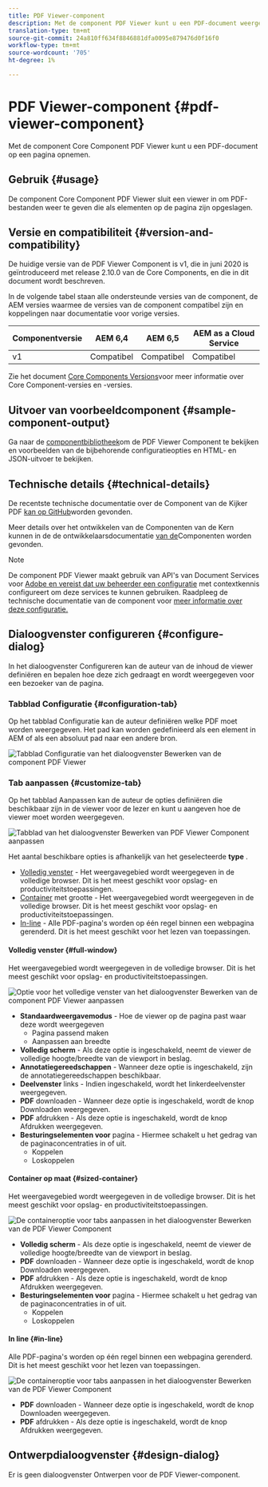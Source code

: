 ```yaml
---
title: PDF Viewer-component
description: Met de component PDF Viewer kunt u een PDF-document weergeven.
translation-type: tm+mt
source-git-commit: 24a810ff634f8846881dfa0095e879476d0f16f0
workflow-type: tm+mt
source-wordcount: '705'
ht-degree: 1%

---
```



# PDF Viewer-component {#pdf-viewer-component}

Met de component Core Component PDF Viewer kunt u een PDF-document op een pagina opnemen.

## Gebruik {#usage}

De component Core Component PDF Viewer sluit een viewer in om PDF-bestanden weer te geven die als elementen op de pagina zijn opgeslagen.

## Versie en compatibiliteit {#version-and-compatibility}

De huidige versie van de PDF Viewer Component is v1, die in juni 2020 is geïntroduceerd met release 2.10.0 van de Core Components, en die in dit document wordt beschreven.

In de volgende tabel staan alle ondersteunde versies van de component, de AEM versies waarmee de versies van de component compatibel zijn en koppelingen naar documentatie voor vorige versies.

| Componentversie | AEM 6,4 | AEM 6,5 | AEM as a Cloud Service |
|--- |--- |---|---|
| v1 | Compatibel | Compatibel | Compatibel |

Zie het document [Core Components Versions](/help/versions.md)voor meer informatie over Core Component-versies en -versies.

## Uitvoer van voorbeeldcomponent {#sample-component-output}

Ga naar de [componentbibliotheek](https://adobe.com/go/aem_cmp_library_pdfviewer)om de PDF Viewer Component te bekijken en voorbeelden van de bijbehorende configuratieopties en HTML- en JSON-uitvoer te bekijken.

## Technische details {#technical-details}

De recentste technische documentatie over de Component van de Kijker PDF [kan op GitHub](https://adobe.com/go/aem_cmp_tech_pdfviewer_v1)worden gevonden.

Meer details over het ontwikkelen van de Componenten van de Kern kunnen in de de ontwikkelaarsdocumentatie [van de](/help/developing/overview.md)Componenten worden gevonden.

>[!NOTE]
>
>De component PDF Viewer maakt gebruik van API&#39;s van Document Services voor [Adobe en vereist dat uw beheerder een configuratie](https://www.adobe.io/apis/documentcloud/dcsdk.html) met [](/help/developing/context-aware-configs.md) contextkennis configureert om deze services te kunnen gebruiken. Raadpleeg de technische documentatie van de component voor [meer informatie over deze configuratie.](https://github.com/adobe/aem-core-wcm-components/tree/master/content/src/content/jcr_root/apps/core/wcm/components/pdfviewer/v1/pdfviewer#context-aware-config)

## Dialoogvenster configureren {#configure-dialog}

In het dialoogvenster Configureren kan de auteur van de inhoud de viewer definiëren en bepalen hoe deze zich gedraagt en wordt weergegeven voor een bezoeker van de pagina.

### Tabblad Configuratie {#configuration-tab}

Op het tabblad Configuratie kan de auteur definiëren welke PDF moet worden weergegeven. Het pad kan worden gedefinieerd als een element in AEM of als een absoluut pad naar een andere bron.

![Tabblad Configuratie van het dialoogvenster Bewerken van de component PDF Viewer](/help/assets/pdf-viewer-edit-configuration.png)

### Tab aanpassen {#customize-tab}

Op het tabblad Aanpassen kan de auteur de opties definiëren die beschikbaar zijn in de viewer voor de lezer en kunt u aangeven hoe de viewer moet worden weergegeven.

![Tabblad van het dialoogvenster Bewerken van PDF Viewer Component aanpassen](/help/assets/pdf-viewer-edit-customize.png)

Het aantal beschikbare opties is afhankelijk van het geselecteerde **type** .

* [Volledig venster](#full-window) - Het weergavegebied wordt weergegeven in de volledige browser. Dit is het meest geschikt voor opslag- en productiviteitstoepassingen.
* [Container](#sized-container) met grootte - Het weergavegebied wordt weergegeven in de volledige browser. Dit is het meest geschikt voor opslag- en productiviteitstoepassingen.
* [In-line](#in-line) - Alle PDF-pagina&#39;s worden op één regel binnen een webpagina gerenderd. Dit is het meest geschikt voor het lezen van toepassingen.

#### Volledig venster {#full-window}

Het weergavegebied wordt weergegeven in de volledige browser. Dit is het meest geschikt voor opslag- en productiviteitstoepassingen.

![Optie voor het volledige venster van het dialoogvenster Bewerken van de component PDF Viewer aanpassen](/help/assets/pdf-viewer-edit-customize-full.png)

* **Standaardweergavemodus** - Hoe de viewer op de pagina past waar deze wordt weergegeven
   * Pagina passend maken
   * Aanpassen aan breedte
* **Volledig scherm** - Als deze optie is ingeschakeld, neemt de viewer de volledige hoogte/breedte van de viewport in beslag.
* **Annotatiegereedschappen** - Wanneer deze optie is ingeschakeld, zijn de annotatiegereedschappen beschikbaar.
* **Deelvenster** links - Indien ingeschakeld, wordt het linkerdeelvenster weergegeven.
* **PDF** downloaden - Wanneer deze optie is ingeschakeld, wordt de knop Downloaden weergegeven.
* **PDF** afdrukken - Als deze optie is ingeschakeld, wordt de knop Afdrukken weergegeven.
* **Besturingselementen voor** pagina - Hiermee schakelt u het gedrag van de paginaconcentraties in of uit.
   * Koppelen
   * Loskoppelen

#### Container op maat {#sized-container}

Het weergavegebied wordt weergegeven in de volledige browser. Dit is het meest geschikt voor opslag- en productiviteitstoepassingen.

![De containeroptie voor tabs aanpassen in het dialoogvenster Bewerken van de PDF Viewer Component](/help/assets/pdf-viewer-edit-customize-sized-container.png)

* **Volledig scherm** - Als deze optie is ingeschakeld, neemt de viewer de volledige hoogte/breedte van de viewport in beslag.
* **PDF** downloaden - Wanneer deze optie is ingeschakeld, wordt de knop Downloaden weergegeven.
* **PDF** afdrukken - Als deze optie is ingeschakeld, wordt de knop Afdrukken weergegeven.
* **Besturingselementen voor** pagina - Hiermee schakelt u het gedrag van de paginaconcentraties in of uit.
   * Koppelen
   * Loskoppelen

#### In line {#in-line}

Alle PDF-pagina&#39;s worden op één regel binnen een webpagina gerenderd. Dit is het meest geschikt voor het lezen van toepassingen.

![De containeroptie voor tabs aanpassen in het dialoogvenster Bewerken van de PDF Viewer Component](/help/assets/pdf-viewer-edit-customize-inline.png)

* **PDF** downloaden - Wanneer deze optie is ingeschakeld, wordt de knop Downloaden weergegeven.
* **PDF** afdrukken - Als deze optie is ingeschakeld, wordt de knop Afdrukken weergegeven.

## Ontwerpdialoogvenster {#design-dialog}

Er is geen dialoogvenster Ontwerpen voor de PDF Viewer-component.
